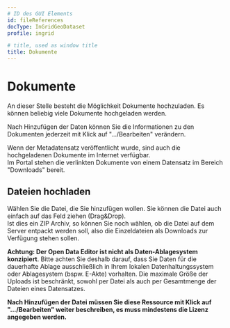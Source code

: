 ```yaml
---
# ID des GUI Elements
id: fileReferences
docType: InGridGeoDataset
profile: ingrid

# title, used as window title
title: Dokumente
---
```


# Dokumente

An dieser Stelle besteht die Möglichkeit Dokumente hochzuladen. Es können beliebig viele Dokumente hochgeladen werden.

Nach Hinzufügen der Daten können Sie die Informationen zu den Dokumenten jederzeit mit Klick auf ".../Bearbeiten" verändern.

Wenn der Metadatensatz veröffentlicht wurde, sind auch die hochgeladenen Dokumente im Internet verfügbar.<br/>Im Portal stehen die verlinkten Dokumente von einem Datensatz im Bereich "Downloads" bereit.

## Dateien hochladen
Wählen Sie die Datei, die Sie hinzufügen wollen. Sie können die Datei auch einfach auf das Feld ziehen (Drag&Drop).<br />
Ist dies ein ZIP Archiv, so können Sie noch wählen, ob die Datei auf dem Server entpackt werden soll, also die Einzeldateien als Downloads zur Verfügung stehen sollen.

**Achtung: Der Open Data Editor ist nicht als Daten-Ablagesystem konzipiert**. Bitte achten Sie deshalb darauf, dass Sie Daten für die dauerhafte Ablage ausschließlich in Ihrem lokalen Datenhaltungssystem oder Ablagesystem (bspw. E-Akte) vorhalten. Die maximale Größe der Uploads ist beschränkt, sowohl per Datei als auch per Gesamtmenge der Dateien eines Datensatzes.

**Nach Hinzufügen der Datei müssen Sie diese Ressource mit Klick auf ".../Bearbeiten" weiter beschreiben, es muss mindestens die Lizenz angegeben werden.**